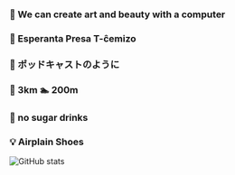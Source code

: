 ### 🎨 We can create art and beauty with a computer
### 👕 Esperanta Presa T-ĉemizo 
### 📡 ポッドキャストのように
### 🏃 3km 🏊 200m
### 🥤 no sugar drinks
### 💡 Airplain Shoes
![GitHub stats](https://github-readme-stats.vercel.app/api?username=NorthShip)
